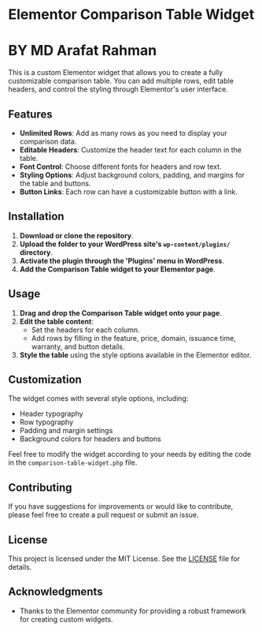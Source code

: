 # Elementor Comparison Table Widget
# BY MD Arafat Rahman

This is a custom Elementor widget that allows you to create a fully customizable comparison table. You can add multiple rows, edit table headers, and control the styling through Elementor's user interface.

## Features

- **Unlimited Rows**: Add as many rows as you need to display your comparison data.
- **Editable Headers**: Customize the header text for each column in the table.
- **Font Control**: Choose different fonts for headers and row text.
- **Styling Options**: Adjust background colors, padding, and margins for the table and buttons.
- **Button Links**: Each row can have a customizable button with a link.

## Installation

1. **Download or clone the repository**.
2. **Upload the folder to your WordPress site's `wp-content/plugins/` directory**.
3. **Activate the plugin through the 'Plugins' menu in WordPress**.
4. **Add the Comparison Table widget to your Elementor page**.

## Usage

1. **Drag and drop the Comparison Table widget onto your page**.
2. **Edit the table content**:
   - Set the headers for each column.
   - Add rows by filling in the feature, price, domain, issuance time, warranty, and button details.
3. **Style the table** using the style options available in the Elementor editor.

## Customization

The widget comes with several style options, including:
- Header typography
- Row typography
- Padding and margin settings
- Background colors for headers and buttons

Feel free to modify the widget according to your needs by editing the code in the `comparison-table-widget.php` file.

## Contributing

If you have suggestions for improvements or would like to contribute, please feel free to create a pull request or submit an issue.

## License

This project is licensed under the MIT License. See the [LICENSE](LICENSE) file for details.

## Acknowledgments

- Thanks to the Elementor community for providing a robust framework for creating custom widgets.
